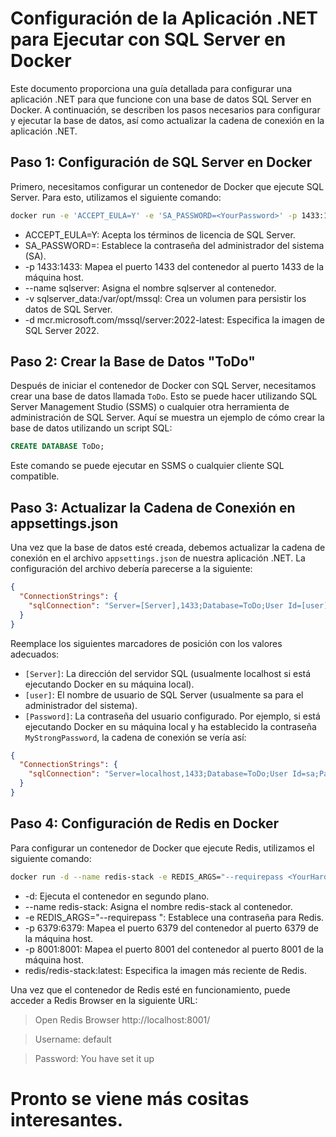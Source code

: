 # Configuración de la Aplicación .NET para Ejecutar con SQL Server en Docker

Este documento proporciona una guía detallada para configurar una aplicación .NET para que funcione con una base de datos SQL Server en Docker. A continuación, se describen los pasos necesarios para configurar y ejecutar la base de datos, así como actualizar la cadena de conexión en la aplicación .NET.

## Paso 1: Configuración de SQL Server en Docker

Primero, necesitamos configurar un contenedor de Docker que ejecute SQL Server. Para esto, utilizamos el siguiente comando:

```sh
docker run -e 'ACCEPT_EULA=Y' -e 'SA_PASSWORD=<YourPassword>' -p 1433:1433 --name sqlserver -v sqlserver_data:/var/opt/mssql -d mcr.microsoft.com/mssql/server:2022-latest
```

- ACCEPT_EULA=Y: Acepta los términos de licencia de SQL Server.
- SA_PASSWORD=<YourPassword>: Establece la contraseña del administrador del sistema (SA).
- -p 1433:1433: Mapea el puerto 1433 del contenedor al puerto 1433 de la máquina host.
- --name sqlserver: Asigna el nombre sqlserver al contenedor.
- -v sqlserver_data:/var/opt/mssql: Crea un volumen para persistir los datos de SQL Server.
- -d mcr.microsoft.com/mssql/server:2022-latest: Especifica la imagen de SQL Server 2022.

## Paso 2: Crear la Base de Datos "ToDo"

Después de iniciar el contenedor de Docker con SQL Server, necesitamos crear una base de datos llamada `ToDo`. Esto se puede hacer utilizando SQL Server Management Studio (SSMS) o cualquier otra herramienta de administración de SQL Server. Aquí se muestra un ejemplo de cómo crear la base de datos utilizando un script SQL:

```sql
CREATE DATABASE ToDo;
```
Este comando se puede ejecutar en SSMS o cualquier cliente SQL compatible.

## Paso 3: Actualizar la Cadena de Conexión en appsettings.json

Una vez que la base de datos esté creada, debemos actualizar la cadena de conexión en el archivo `appsettings.json` de nuestra aplicación .NET. La configuración del archivo debería parecerse a la siguiente:
```json
{
  "ConnectionStrings": {
    "sqlConnection": "Server=[Server],1433;Database=ToDo;User Id=[user];Password=[Password];Trust Server Certificate=true"
  }
} 
```

Reemplace los siguientes marcadores de posición con los valores adecuados:
- `[Server]`: La dirección del servidor SQL (usualmente localhost si está ejecutando Docker en su máquina local).
- `[user]`: El nombre de usuario de SQL Server (usualmente sa para el administrador del sistema).
- `[Password]`: La contraseña del usuario configurado.
Por ejemplo, si está ejecutando Docker en su máquina local y ha establecido la contraseña `MyStrongPassword`, la cadena de conexión se vería así:

```json
{
  "ConnectionStrings": {
    "sqlConnection": "Server=localhost,1433;Database=ToDo;User Id=sa;Password=MyStrongPassword;Trust Server Certificate=true"
  }
}
```

## Paso 4: Configuración de Redis en Docker
Para configurar un contenedor de Docker que ejecute Redis, utilizamos el siguiente comando:
```sh
docker run -d --name redis-stack -e REDIS_ARGS="--requirepass <YourHardPasswordHere>" -p 6379:6379 -p 8001:8001 redis/redis-stack:latest
```

- -d: Ejecuta el contenedor en segundo plano.
- --name redis-stack: Asigna el nombre redis-stack al contenedor.
- -e REDIS_ARGS="--requirepass <YourHardPasswordHere>": Establece una contraseña para Redis.
- -p 6379:6379: Mapea el puerto 6379 del contenedor al puerto 6379 de la máquina host.
- -p 8001:8001: Mapea el puerto 8001 del contenedor al puerto 8001 de la máquina host.
- redis/redis-stack:latest: Especifica la imagen más reciente de Redis.

Una vez que el contenedor de Redis esté en funcionamiento, puede acceder a Redis Browser en la siguiente URL:
>Open Redis Browser http://localhost:8001/

>Username: default

>Password: You have set it up

# Pronto se viene más cositas interesantes.
